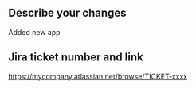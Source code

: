 ## Describe your changes
Added new app

## Jira ticket number and link
https://mycompany.atlassian.net/browse/TICKET-xxxx

